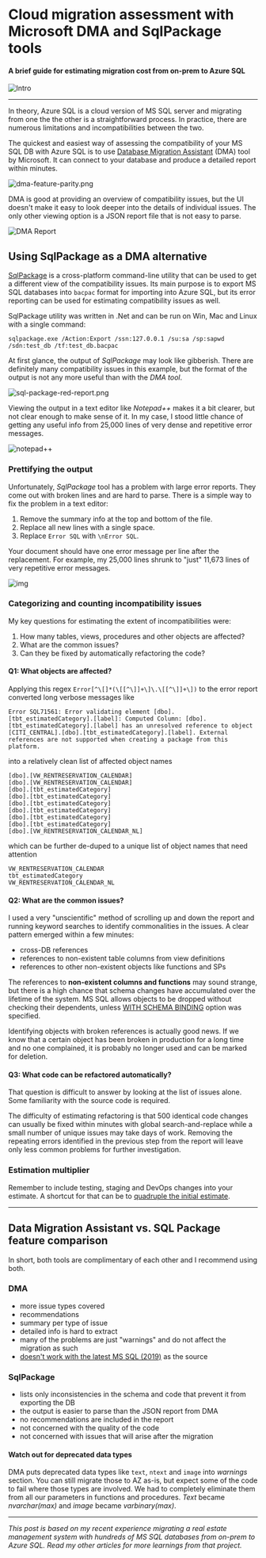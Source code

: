 # Cloud migration assessment with Microsoft DMA and SqlPackage tools

#### A brief guide for estimating migration cost from on-prem to Azure SQL

![Intro](intro.png)

---

In theory, Azure SQL is a cloud version of MS SQL server and migrating from one the the other is a straightforward process. In practice, there are numerous limitations and incompatibilities between the two.

The quickest and easiest way of assessing the compatibility of your MS SQL DB with Azure SQL is to use [Database Migration Assistant](https://docs.microsoft.com/en-us/sql/dma/dma-overview) (DMA) tool by Microsoft. It can connect to your database and produce a detailed report within minutes.

![dma-feature-parity.png](dma-feature-parity.png)

DMA is good at providing an overview of compatibility issues, but the UI doesn't make it easy to look deeper into the details of individual issues. The only other viewing option is a JSON report file that is not easy to parse.

![DMA Report](dma-report-1.png)

## Using SqlPackage as a DMA alternative

[SqlPackage](https://docs.microsoft.com/en-us/sql/tools/sqlpackage) is a cross-platform command-line utility that can be used to get a different view of the compatibility issues. Its main purpose is to export MS SQL databases into `bacpac` format for importing into Azure SQL, but its error reporting can be used for estimating compatibility issues as well.

SqlPackage utility was written in .Net and can be run on Win, Mac and Linux with a single command:

`sqlpackage.exe /Action:Export /ssn:127.0.0.1 /su:sa /sp:sapwd /sdn:test_db /tf:test_db.bacpac`

At first glance, the output of *SqlPackage* may look like gibberish. There are definitely many compatibility issues in this example, but the format of the output is not any more useful than with the *DMA tool*.

![sql-package-red-report.png](sql-package-red-report.png)

Viewing the output in a text editor like *Notepad++* makes it a bit clearer, but not clear enough to make sense of it. In my case, I stood little chance of getting any useful info from 25,000 lines of very dense and repetitive error messages.

![notepad++](25000-errors.png)

### Prettifying the output

Unfortunately, *SqlPackage* tool has a problem with large error reports. They come out with broken lines and are hard to parse. There is a simple way to fix the problem in a text editor:

1. Remove the summary info at the top and bottom of the file.
2. Replace all new lines with a single space.
3. Replace `Error SQL` with `\nError SQL`.

Your document should have one error message per line after the replacement. For example, my 25,000 lines shrunk to "just" 11,673 lines of very repetitive error messages.

![img](sqlpackage-formatting.png)

### Categorizing and counting incompatibility issues

My key questions for estimating the extent of incompatibilities were:
1. How many tables, views, procedures and other objects are affected?
2. What are the common issues?
3. Can they be fixed by automatically refactoring the code?

#### Q1: What objects are affected?

Applying this regex `Error[^\[]*(\[[^\]]+\]\.\[[^\]]+\])` to the error report converted long verbose messages like

```
Error SQL71561: Error validating element [dbo].[tbt_estimatedCategory].[label]: Computed Column: [dbo].[tbt_estimatedCategory].[label] has an unresolved reference to object [CITI_CENTRAL].[dbo].[tbt_estimatedCategory].[label]. External references are not supported when creating a package from this platform.
```

into a relatively clean list of affected object names

```
[dbo].[VW_RENTRESERVATION_CALENDAR]
[dbo].[VW_RENTRESERVATION_CALENDAR]
[dbo].[tbt_estimatedCategory]
[dbo].[tbt_estimatedCategory]
[dbo].[tbt_estimatedCategory]
[dbo].[tbt_estimatedCategory]
[dbo].[tbt_estimatedCategory]
[dbo].[tbt_estimatedCategory]
[dbo].[VW_RENTRESERVATION_CALENDAR_NL]
```

which can be further de-duped to a unique list of object names that need attention

```
VW_RENTRESERVATION_CALENDAR
tbt_estimatedCategory
VW_RENTRESERVATION_CALENDAR_NL
```

#### Q2: What are the common issues?

I used a very "unscientific" method of scrolling up and down the report and running keyword searches to identify commonalities in the issues. A clear pattern emerged within a few minutes:

* cross-DB references
* references to non-existent table columns from view definitions
* references to other non-existent objects like functions and SPs

The references to **non-existent columns and functions** may sound strange, but there is a high chance that schema changes have accumulated over the lifetime of the system. MS SQL allows objects to be dropped without checking their dependents, unless [WITH SCHEMA BINDING](https://www.mssqltips.com/sqlservertip/4673/benefits-of-schemabinding-in-sql-server/) option was specified. 

Identifying objects with broken references is actually good news. If we know that a certain object has been broken in production for a long time and no one complained, it is probably no longer used and can be marked for deletion.

#### Q3: What code can be refactored automatically?

That question is difficult to answer by looking at the list of issues alone. Some familiarity with the source code is required. 

The difficulty of estimating refactoring is that 500 identical code changes can usually be fixed within minutes with global search-and-replace while a small number of unique issues may take days of work. Removing the repeating errors identified in the previous step from the report will leave only less common problems for further investigation.


### Estimation multiplier

Remember to include testing, staging and DevOps changes into your estimate. A shortcut for that can be to [quadruple the initial estimate](https://en.wikipedia.org/wiki/Pareto_principle).

----

## Data Migration Assistant vs. SQL Package feature comparison

In short, both tools are complimentary of each other and I recommend using both.

### DMA
* more issue types covered
* recommendations
* summary per type of issue
* detailed info is hard to extract
* many of the problems are just "warnings" and do not affect the migration as such
* [doesn't work with the latest MS SQL (2019)](https://social.msdn.microsoft.com/Forums/sqlserver/en-US/6a4a6106-7335-4e39-aa56-65c20c90df53/upgrade-advisory-report-failure-on-sql-server-2019) as the source

### SqlPackage

* lists only inconsistencies in the schema and code that prevent it from exporting the DB
* the output is easier to parse than the JSON report from DMA
* no recommendations are included in the report
* not concerned with the quality of the code
* not concerned with issues that will arise after the migration

#### Watch out for deprecated data types 

DMA puts deprecated data types like `text`, `ntext` and `image` into *warnings* section. You can still migrate those to AZ as-is, but expect some of the code to fail where those types are involved. We had to completely eliminate them from all our parameters in functions and procedures. *Text* became *nvarchar(max)* and *image* became *varbinary(max)*.

---

*This post is based on my recent experience migrating a real estate management system with hundreds of MS SQL databases from on-prem to Azure SQL. Read my other articles for more learnings from that project.*